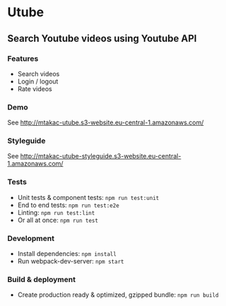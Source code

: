 # Utube

## Search Youtube videos using Youtube API

### Features

- Search videos
- Login / logout
- Rate videos

### Demo

See http://mtakac-utube.s3-website.eu-central-1.amazonaws.com/

### Styleguide

See http://mtakac-utube-styleguide.s3-website.eu-central-1.amazonaws.com/

### Tests

- Unit tests & component tests: ```npm run test:unit```
- End to end tests: ```npm run test:e2e```
- Linting: ```npm run test:lint```
- Or all at once: ```npm run test```

### Development

- Install dependencies: ```npm install```
- Run webpack-dev-server: ```npm start```

### Build & deployment

- Create production ready & optimized, gzipped bundle: ```npm run build```
